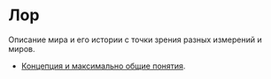 # Лор

Описание мира и его истории с точки зрения разных
измерений и миров.

* [Концепция и максимально общие понятия](conception).

